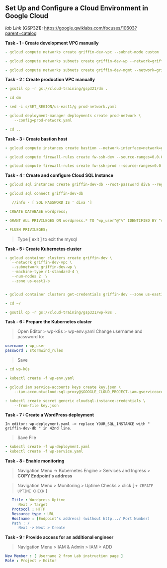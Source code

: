 ## Set Up and Configure a Cloud Environment in Google Cloud

*lab Link* (GSP321): https://google.qwiklabs.com/focuses/10603?parent=catalog

**Task - 1 : Create development VPC manually**
```yaml
- gcloud compute networks create griffin-dev-vpc --subnet-mode custom

- gcloud compute networks subnets create griffin-dev-wp --network=griffin-dev-vpc --region us-east1 --range=192.168.16.0/20

- gcloud compute networks subnets create griffin-dev-mgmt --network=griffin-dev-vpc --region us-east1 --range=192.168.32.0/20
```

**Task - 2 : Create production VPC manually**
```yaml
- gsutil cp -r gs://cloud-training/gsp321/dm .

- cd dm

- sed -i s/SET_REGION/us-east1/g prod-network.yaml

- gcloud deployment-manager deployments create prod-network \
    --config=prod-network.yaml

- cd ..
```

**Task - 3 : Create bastion host**
```yaml
- gcloud compute instances create bastion --network-interface=network=griffin-dev-vpc,subnet=griffin-dev-mgmt  --network-interface=network=griffin-prod-vpc,subnet=griffin-prod-mgmt --tags=ssh --zone=us-east1-b

- gcloud compute firewall-rules create fw-ssh-dev --source-ranges=0.0.0.0/0 --target-tags ssh --allow=tcp:22 --network=griffin-dev-vpc

- gcloud compute firewall-rules create fw-ssh-prod --source-ranges=0.0.0.0/0 --target-tags ssh --allow=tcp:22 --network=griffin-prod-vpc
```

**Task - 4 : Create and configure Cloud SQL Instance**
```yaml
- gcloud sql instances create griffin-dev-db --root-password diva --region=us-east1

- gcloud sql connect griffin-dev-db

   //info - [ SQL PASSWORD IS ' diva ']

- CREATE DATABASE wordpress;

- GRANT ALL PRIVILEGES ON wordpress.* TO "wp_user"@"%" IDENTIFIED BY "stormwind_rules";

- FLUSH PRIVILEGES;
```
>Type [ exit ] to exit the mysql

**Task - 5 : Create Kubernetes cluster**
```yaml
- gcloud container clusters create griffin-dev \
   --network griffin-dev-vpc \
   --subnetwork griffin-dev-wp \
   --machine-type n1-standard-4 \
   --num-nodes 2  \
   --zone us-east1-b


- gcloud container clusters get-credentials griffin-dev --zone us-east1-b

- cd ~/

- gsutil cp -r gs://cloud-training/gsp321/wp-k8s .
```

**Task - 6 : Prepare the Kubernetes cluster**
>Open Editor > wp-k8s > wp-env.yaml Change username and password to:

```yaml
username : wp_user
password : stormwind_rules
```
>Save

```yaml
- cd wp-k8s

- kubectl create -f wp-env.yaml

- gcloud iam service-accounts keys create key.json \
    --iam-account=cloud-sql-proxy@$GOOGLE_CLOUD_PROJECT.iam.gserviceaccount.com

- kubectl create secret generic cloudsql-instance-credentials \
    --from-file key.json
```

**Task - 7 : Create a WordPress deployment**
```
In editor: wp-deployment.yaml -> replace YOUR_SQL_INSTANCE with " griffin-dev-db " in 42nd line.
```
>Save File
```yaml
- kubectl create -f wp-deployment.yaml
- kubectl create -f wp-service.yaml
```

**Task - 8 : Enable monitoring**
>Navigation Menu -> Kubernetes Engine > Services and Ingress > **COPY Endpoint's address**

>Navigation Menu > Monitoring > Uptime Checks > click [ `+ CREATE UPTIME CHECK` ]

```yaml
   Title : Wordpress Uptime
      Next > Target
   Protocol : HTTP   
   Resource type : URL   
   Hostname : [Endpoint's address] (without http.../ Port Number)
   Path : /
      Next -> Next > Create
```

**Task - 9 : Provide access for an additional engineer**

>Navigation Menu > IAM & Admin > IAM > ADD
```yaml
New Member : [ Username 2 from Lab instruction page ]
Role : Project > Editor
```